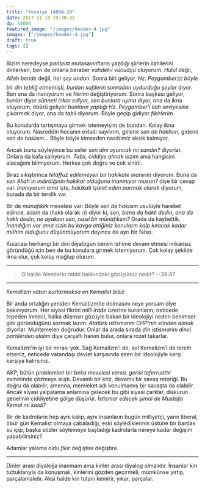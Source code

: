 ```yaml
---
title: "Yevmiye 14004-20"
date: 2017-11-16 19:30:32
dp: 14004
featured_image: "/images/header-4.jpg"
images: ["/images/header-4.jpg"]
draft: true
tags: []
---
```




Bizim neredeyse *panteist* mutasavvıfların yazdığı şiirlerin ilahilerini
dinlerken, ben de onlarla beraber *vahdet-i vücudçu* oluyorum. *Hulul* değil,
*Allah bende* değil, *her şey ondan.* Sonra biri geliyor, *Hz. Peygamberﷺ böyle
bir din tebliğ etmemişti, bunları sufilerin sonradan uydurduğu şeyler* diyor.
Ben ona da inanıyorum ve fikrimi değiştiriyorum. Sonra başkası geliyor, *bunlar*
diyor *sünneti inkar ediyor, sen bunlara uyma* diyor, ona da ikna oluyorum,
öbürü geliyor *bunların yaptığı Hz. Peygamber'i ilah seviyesine çıkarmak* diyor,
ona da *tabii* diyorum. Böyle geçip gidiyor *fikirlerim.*

Bu konularda tartışmaya girmek istemeyişim de bundan. Kolay ikna oluyorum.
Nasreddin hocanın evladı sayılırım, gelene *sen de haklısın*, gidene *sen de
haklısın...* Böyle böyle kimseden nasibimiz eksik kalmıyor.

Ancak bunu söyleyince bu sefer *sen dini oyuncak mı sandın?* diyorlar. Onlara da
kafa sallıyorum. *Tabii, ciddiye almak lazım* ama hangisini alacağımı
bilmiyorum. Herkes çok doğru ve çok sinirli.

Biraz sıkıştırınca *telaffuz edilemeyen bir hakikate inanırım* diyorum. Buna da
*sen Allah'ın indirdiğinin hakikat olduğuna inanmıyor musun?* diye bir cevap
var. *İnanıyorum ama işte, hakikati işaret eden parmak olarak* diyorum, burada
da bir terslik var.

Bir de *münafıklık* meselesi var: Böyle *sen de haklısın* usulüyle hareket
edince, adam da (haklı olarak :)) diyor ki, *sen, bana da haklı dedin, ona da
haklı dedin, ne ayaksın sen, nasıl bir münafıksın?* Orada da kaybettik.
*İnandığım var ama sizin bu kavga ettiğiniz konuların kalp kıracak kadar mühim
olduğunu düşünmüyorum* deyince de ayrı bir falso. 

Kısacası herhangi bir dini diyalogun benim lehime devam etmesi imkansız
göründüğü için ben de bu konulara girmek istemiyorum. Çok kolay şekilde ikna
olur, çok kolay mağlup olurum. 

---------

> O halde Alemlerin rabbi hakkındaki görüşünüz nedir? --38:87 

---------

*Kemalizm vatan kurtarmaksa en Kemalist biziz*

Bir anda ortalığın yeniden Kemal(izm)le dolmasını neye yorsam diye bakınıyorum.
Her siyasi fikrini *milli irade* üzerine kuranların, neticede tepeden inmeci,
halka düşman gözüyle bakan bir ideolojiyi neden benimser gibi göründüğünü sormak
lazım. *Atatürk istismarını CHP'nin elinden almak* diyorlar. Muhtemelen
doğrudur. Onlar da arada sırada *din istismarını dinci partilerden alalım* diye
çarşaflı hanım bulur, onlara rozet takarlar.

Kemalizm'in iyi bir mirası yok. Sağ Kemalizm'i de, sol Kemalizm'i de tercih
etseniz, neticede vatandaşı devlet karşısında ezen bir ideolojiyle karşı karşıya
kalırsınız. 

AKP, bütün problemleri bir *beka meselesi varsa, gerisi teferruattır* zemininde
çözmeye alıştı. Devamlı bir kriz, devamlı bir savaş retoriği. Bu doğru da
olabilir, amenna, memleket adı konulmamış bir savaşta da olabilir. Ancak siyasi
yalpalama anlamına gelecek bu gibi siyasi çarklar, diskurun genelinin
ciddiyetine gölge düşürür. *İstismar edecek şimdi de Mustafa Kemal mi kaldı?*

Bir de kadroların hep aynı kalıp, aynı insanların bugün milliyetçi, yarın
liberal, öbür gün Kemalist olmaya çabaladığı, eski söylediklerinin üstüne bir
bardak su içip, başka sözler söylemeye başladığı kadrolarla nereye kadar değişim
yapabilirsiniz? 

Adamlar yalama oldu *fikir* değiştire değiştire. 

-------

Dinler arası diyaloğa inanmam ama kinler arası diyalog olmalıdır. İnsanlar kin
tuttuklarıyla da konuşmalı, kinlerini gözden geçirmeli, mümkünse yırtıp,
parçalamalıdır. Aksi halde kin tutanı kemirir, yıkar, parçalar. 



